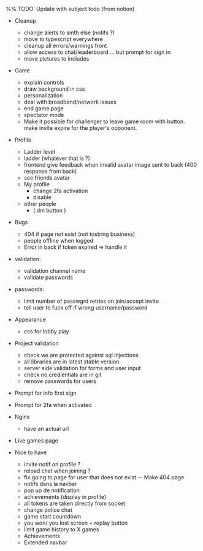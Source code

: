 %% TODO: Update with subject todo (from notion)

- Cleanup

  - change alerts to smth else (notifs ?)
  * move to typescript everywhere
  * cleanup all errors/warnings front
  - allow access to chat/leaderboard ... but prompt for sign in
  * move pictures to includes

- Game

  - explain controls
  - draw background in css
  - personalization
  - deal with broadband/network issues
  - end game page
  - spectator mode
  - Make it possible for challenger to leave game room with button. make invite expire for the player's opponent.

- Profile

  - Ladder level
  - ladder (whatever that is ?)
  - frontend give feedback when invalid avatar image sent to back (400 response from back)
  - see friends avatar
  - My profile
    - change 2fa activation
    - disable
  - other people
    - ( dm button )

- Bugs

  - 404 if page not exist (not tostring business)
  - people offline when logged
  - Error in back if token expired => handle it

- validation:

  - validation channel name
  - validate passwords

- passwords:

  - limit number of passwgrd retries on join/accept invite
  - tell user to fuck off if wrong username/password

- Appearance

  - css for lobby play

- Project validation

  - check we are protected against sql injections
  - all libraries are in latest stable version
  - server side validation for forms and user input
  - check no credientials are in git
  - remove passwords for users

- Prompt for info first sign
- Prompt for 2fa when activated

- Nginx

  - have an actual url

- Live games page

- Nice to have
  - invite notif on profile ?
  - reload chat when joining ?
  - fix going to page for user that does not exist -- Make 404 page
  - notifs dans la navbar
  - pop up de notification
  - achievements (display in profile)
  - all tokens are taken directly from socket
  - change police chat
  - game start countdown
  - you won/ you lost screen + replay button
  - limit game history to X games
  - Achievements
  - Extended navbar
